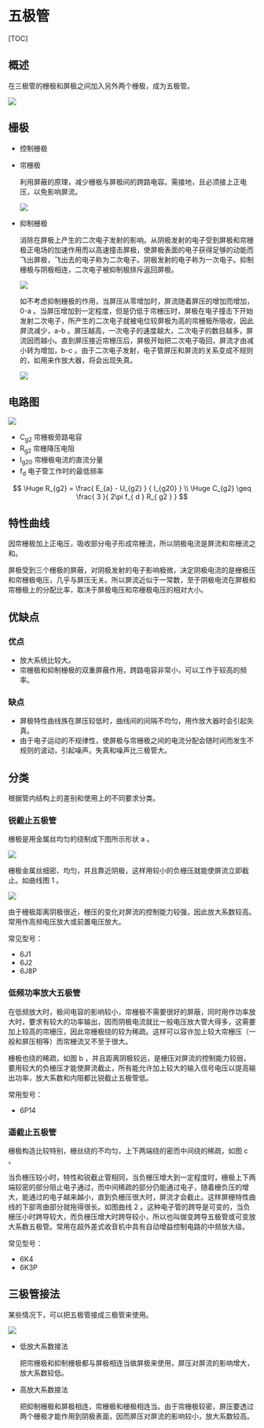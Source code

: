 

# 五极管

[TOC]

## 概述

在三极管的栅极和屏极之间加入另外两个栅极，成为五极管。

 ![](../../Images/tube_五极管.png)

## 栅极

* 控制栅极

* 帘栅极

  利用屏蔽的原理，减少栅极与屏极间的跨路电容。需接地，且必须接上正电压，以免影响屏流。

   ![](../../Images/屏蔽原理.png)

* 抑制栅极

  消除在屏极上产生的二次电子发射的影响。从阴极发射的电子受到屏极和帘栅极正电场的加速作用而以高速撞击屏极，使屏极表面的电子获得足够的动能而飞出屏极，飞出去的电子称为二次电子。阴极发射的电子称为一次电子。抑制栅极与阴极相连，二次电子被抑制极排斥返回屏极。
  
   ![](../../Images/抑制栅极作用.png)
  
  如不考虑抑制栅极的作用，当屏压从零增加时，屏流随着屏压的增加而增加，0-a 。当屏压增加到一定程度，但是仍低于帘栅压时，屏极在电子撞击下开始发射二次电子，所产生的二次电子就被电位较屏极为高的帘栅极所吸收，因此屏流减少，a-b 。屏压越高，一次电子的速度越大，二次电子的数目越多，屏流因而越小。直到屏压接近帘栅压后，屏极开始把二次电子吸回，屏流才由减小转为增加，b-c 。由于二次电子发射，电子管屏压和屏流的关系变成不规则的，如用来作放大器，将会出现失真。
  
   ![](../../Images/二次电子发射影响.png)

## 电路图
 ![](../../Images/af.png)

* C<sub>g2</sub>	帘栅极旁路电容
* R<sub>g2</sub>    帘栅降压电阻
* I<sub>g20</sub>    帘栅极电流的直流分量
* f<sub>d</sub>       电子管工作时的最低频率

$$
\Huge R_{g2} = \frac{ E_{a} - U_{g2} } { I_{g20} } \\
\Huge C_{g2} \geq \frac{ 3 }{ 2\pi f_{ d } R_{ g2 } }
$$

## 特性曲线

因帘栅极加上正电压，吸收部分电子形成帘栅流，所以阴极电流是屏流和帘栅流之和。

屏极受到三个栅极的屏蔽，对阴极发射的电子影响极微，决定阴极电流的是栅极压和帘栅极电压，几乎与屏压无关。所以屏流近似于一常数，至于阴极电流在屏极和帘栅极上的分配比率，取决于屏极电压和帘栅极电压的相对大小。

## 优缺点

### 优点

* 放大系统比较大。
* 帘栅极和抑制栅极的双重屏蔽作用，跨路电容非常小，可以工作于较高的频率。

### 缺点

* 屏极特性曲线族在屏压较低时，曲线间的间隔不均匀，用作放大器时会引起失真。
* 由于电子运动的不规律性，使屏极与帘栅极之间的电流分配会随时间而发生不规则的波动，引起噪声。失真和噪声比三极管大。

## 分类

根据管内结构上的差别和使用上的不同要求分类。

### 锐截止五极管

栅极是用金属丝均匀的绕制成下图所示形状 a 。

 ![](../../Images/栅极结构.png)

栅极金属丝细密、均匀，并且靠近阴极，这样用较小的负栅压就能使屏流立即截止。如曲线图 1 。

 ![](../../Images/五极管特性曲线.png)

由于栅极距离阴极很近，栅压的变化对屏流的控制能力较强，因此放大系数较高。常用作高频电压放大或前置电压放大。

常见型号：

* 6J1
* 6J2
* 6J8P

### 低频功率放大五极管

在低频放大时，极间电容的影响较小，帘栅极不需要很好的屏蔽，同时用作功率放大时，要求有较大的功率输出，因而阴极电流就比一般电压放大管大得多，这需要加上较高的帘栅压，因此帘栅极绕的较为稀疏。这样可以容许加上较大帘栅压（一般和屏压相等）而帘栅流又不至于很大。

栅极也绕的稀疏，如图 b ，并且距离阴极较远，是栅压对屏流的控制能力较弱，要用较大的负栅压才能使屏流截止，所有能允许加上较大的输入信号电压以提高输出功率，放大系数和内阻都比锐截止五极管低。

常用型号：

* 6P14

### 遥截止五极管

栅极构造比较特别，栅丝绕的不均匀，上下两端绕的密而中间绕的稀疏，如图 c 。

当负栅压较小时，特性和锐截止管相同，当负栅压增大到一定程度时，栅极上下两端较密的部分阻止电子通过，而中间稀疏的部分仍能通过电子，随着栅负压的增大，能通过的电子越来越小，直到负栅压很大时，屏流才会截止。这样屏栅特性曲线的下部弯曲部分就拖得很长。如图曲线 2 。这种电子管的跨导是可变的，当负栅压小时跨导较大，而负栅压增大时跨导较小，所以也叫做变跨导五极管或可变放大系数五极管。常用在超外差式收音机中具有自动增益控制电路的中频放大级。

常见型号：

* 6K4
* 6K3P

## 三极管接法

某些情况下，可以把五极管接成三极管来使用。

 ![](../../Images/五极管-三极管接法.png)

* 低放大系数接法

  把帘栅极和抑制栅极都与屏极相连当做屏极来使用，屏压对屏流的影响增大，放大系数较低。

* 高放大系数接法

  把抑制栅极和屏极相连，帘栅极和栅极相连当。由于帘栅极较密，屏压要透过两个栅极才能作用到阴极表面，因而屏压对屏流的影响较小，放大系数较高。
